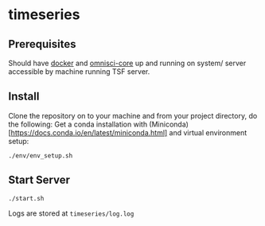 # timeseries

## Prerequisites

Should have [docker](https://docs.docker.com/install/) and [omnisci-core](https://github.com/omnisci/mapd-core) up and running on system/ server accessible by machine running TSF server.  

## Install
Clone the repository on to your machine and from your project directory, do the following:
Get a conda installation with (Miniconda)[https://docs.conda.io/en/latest/miniconda.html] and virtual environment setup:

    ./env/env_setup.sh

## Start Server

    ./start.sh

Logs are stored at `timeseries/log.log`